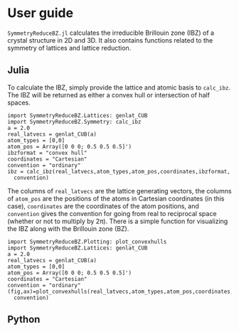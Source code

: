 # User guide

`SymmetryReduceBZ.jl` calculates the irreducible Brillouin zone (IBZ) of a
crystal structure in 2D and 3D. It also contains functions related to the
symmetry of lattices and lattice reduction.

## Julia

To calculate the IBZ, simply provide the lattice and atomic basis to `calc_ibz`.
The IBZ will be returned as either a convex hull or intersection of half spaces.
```@example
import SymmetryReduceBZ.Lattices: genlat_CUB
import SymmetryReduceBZ.Symmetry: calc_ibz
a = 2.0
real_latvecs = genlat_CUB(a)
atom_types = [0,0]
atom_pos = Array([0 0 0; 0.5 0.5 0.5]')
ibzformat = "convex hull"
coordinates = "Cartesian"
convention = "ordinary"
ibz = calc_ibz(real_latvecs,atom_types,atom_pos,coordinates,ibzformat,
  convention)
```
The columns of `real_latvecs` are the lattice generating vectors, the columns
of `atom_pos` are the positions of the atoms in Cartesian coordinates (in this
case), `coordinates` are the coordinates of the atom positions, and `convention`
gives the convention for going from real to reciprocal space (whether or not to
multiply by 2π). There is a simple function for visualizing the IBZ along with
the Brillouin zone (BZ).
```@example
import SymmetryReduceBZ.Plotting: plot_convexhulls
import SymmetryReduceBZ.Lattices: genlat_CUB
a = 2.0
real_latvecs = genlat_CUB(a)
atom_types = [0,0]
atom_pos = Array([0 0 0; 0.5 0.5 0.5]')
coordinates = "Cartesian"
convention = "ordinary"
(fig,ax)=plot_convexhulls(real_latvecs,atom_types,atom_pos,coordinates,
  convention)
```

## Python
